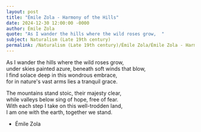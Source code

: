 ```yaml
---
layout: post
title: "Émile Zola - Harmony of the Hills"
date: 2024-12-30 12:00:00 -0000
author: Émile Zola
quote: "As I wander the hills where the wild roses grow,  "
subject: Naturalism (Late 19th century)
permalink: /Naturalism (Late 19th century)/Émile Zola/Émile Zola - Harmony of the Hills
---
```


As I wander the hills where the wild roses grow,  
under skies painted azure, beneath soft winds that blow,  
I find solace deep in this wondrous embrace,  
for in nature's vast arms lies a tranquil grace.

The mountains stand stoic, their majesty clear,  
while valleys below sing of hope, free of fear.  
With each step I take on this well-trodden land,  
I am one with the earth, together we stand.

- Émile Zola
